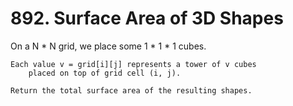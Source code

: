 # 892. Surface Area of 3D Shapes

On a N * N grid, we place some 1 * 1 *
        1 cubes.

    Each value v = grid[i][j] represents a tower of v cubes
        placed on top of grid cell (i, j).

    Return the total surface area of the resulting shapes.